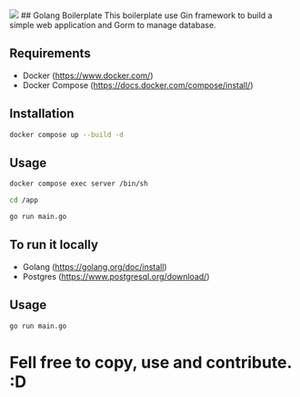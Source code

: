  <img src="https://cdn.jsdelivr.net/gh/devicons/devicon/icons/go/go-original-wordmark.svg" />
## Golang Boilerplate
This boilerplate use Gin framework to build a simple web application and Gorm to manage database.

## Requirements
- Docker (https://www.docker.com/)
- Docker Compose (https://docs.docker.com/compose/install/)

## Installation

```bash
docker compose up --build -d
```

## Usage

```bash
docker compose exec server /bin/sh

cd /app

go run main.go
```

## To run it locally
- Golang (https://golang.org/doc/install)
- Postgres (https://www.postgresql.org/download/)

## Usage

```bash
go run main.go
```

# Fell free to copy, use and contribute. :D